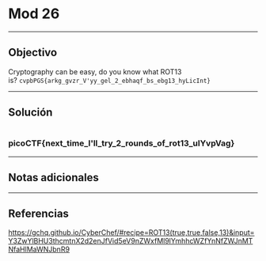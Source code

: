 # Mod 26

---
## Objectivo
Cryptography can be easy, do you know what ROT13 is? `cvpbPGS{arkg_gvzr_V'yy_gel_2_ebhaqf_bs_ebg13_hyLicInt}`

---
## Solución
``` bash


```

### picoCTF{next_time_I'll_try_2_rounds_of_rot13_ulYvpVag}

---
## Notas adicionales

---
## Referencias

https://gchq.github.io/CyberChef/#recipe=ROT13(true,true,false,13)&input=Y3ZwYlBHU3thcmtnX2d2enJfVid5eV9nZWxfMl9lYmhhcWZfYnNfZWJnMTNfaHlMaWNJbnR9